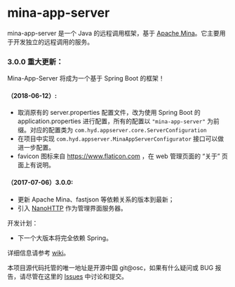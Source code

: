 # mina-app-server

mina-app-server 是一个 Java 的远程调用框架，基于 
[Apache Mina](http://mina.apache.org/)。它主要用于开发独立的远程调用的服务。

### 3.0.0 重大更新：

Mina-App-Server 将成为一个基于 Spring Boot 的框架！

#### （2018-06-12）:

  * 取消原有的 server.properties 配置文件，改为使用 Spring Boot 的 application.properties 
  进行配置，所有的配置以 `"mina-app-server"` 为前缀。对应的配置类为 
  `com.hyd.appserver.core.ServerConfiguration`
  * 在项目中实现 `com.hyd.appserver.MinaAppServerConfigurator` 接口可以做进一步配置。
  * favicon 图标来自 https://www.flaticon.com ，在 web 
  管理页面的 “关于” 页面上有说明。

#### （2017-07-06）3.0.0:

  * 更新 Apache Mina、fastjson 等依赖关系的版本到最新；
  * 引入 [NanoHTTP](https://github.com/NanoHttpd/nanohttpd) 作为管理界面服务器。
  
开发计划：

  * 下一个大版本将完全依赖 Spring。

详细信息请参考 [wiki](http://git.oschina.net/yidinghe/mina-app-server/wikis/home)。

本项目源代码托管的唯一地址是开源中国 git@osc，如果有什么疑问或 BUG 报告，请尽管在这里的 [Issues](http://git.oschina.net/yidinghe/mina-app-server/issues) 中讨论和提交。